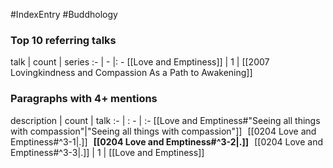 #IndexEntry #Buddhology

### Top 10 referring talks
talk | count | series
:- | - |: -
[[Love and Emptiness]] | 1 | [[2007 Lovingkindness and Compassion As a Path to Awakening]]

### Paragraphs with 4+ mentions
description | count | talk
:- | : - | :-
[[Love and Emptiness#"Seeing all things with compassion"\|"Seeing all things with compassion"]] &nbsp;&nbsp;[[0204 Love and Emptiness#^3-1\|.]] &nbsp; **[[0204 Love and Emptiness#^3-2\|.]]** &nbsp; [[0204 Love and Emptiness#^3-3\|.]] | 1 | [[Love and Emptiness]]

